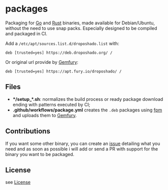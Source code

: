 # packages

Packaging for [Go](https://golang.org/) and [Rust](https://www.rust-lang.org/)
binaries, made available for Debian/Ubuntu, without the need to use snap packs.
Especially designed to be compiled and packaged in CI.

Add a `/etc/apt/sources.list.d/droposhado.list` with:

```
deb [trusted=yes] https://deb.droposhado.org/ /
```

Or original url provide by [Gemfury](https://gemfury.com/):

```
deb [trusted=yes] https://apt.fury.io/droposhado/ /
```

## Files

- **\*/setup_\*.sh**: normalizes the build process or ready package download ending with patterns executed by CI;
- **.github/workflows/package.yml** creates the `.deb` packages using [fpm](https://fpm.readthedocs.io/en/latest/) and uploads them to [Gemfury](https://gemfury.com/).

## Contributions

If you want some other binary, you can create an
[issue](https://github.com/droposhado/deb/issues/new) detailing
what you need and as soon as possible i will add or send a PR with support for
the binary you want to be packaged.

## License

see [License](LICENSE)
